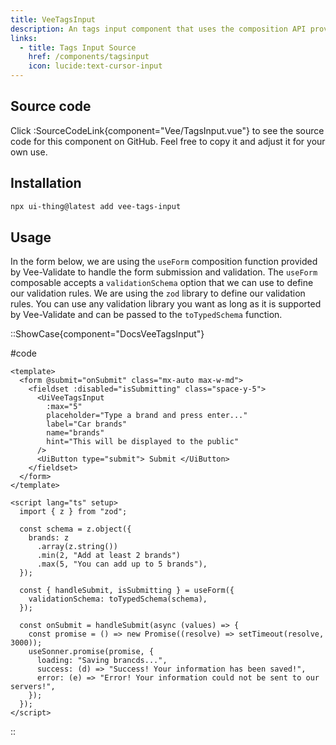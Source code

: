```yaml
---
title: VeeTagsInput
description: An tags input component that uses the composition API provided by Vee-Validate to perform validation.
links:
  - title: Tags Input Source
    href: /components/tagsinput
    icon: lucide:text-cursor-input
---
```


## Source code

Click :SourceCodeLink{component="Vee/TagsInput.vue"} to see the source code for this component on GitHub. Feel free to copy it and adjust it for your own use.

## Installation

```bash
npx ui-thing@latest add vee-tags-input
```

## Usage

In the form below, we are using the `useForm` composition function provided by Vee-Validate to handle the form submission and validation. The `useForm` composable accepts a `validationSchema` option that we can use to define our validation rules. We are using the `zod` library to define our validation rules. You can use any validation library you want as long as it is supported by Vee-Validate and can be passed to the `toTypedSchema` function.

::ShowCase{component="DocsVeeTagsInput"}

#code

```vue [DocsVeeTagsInput.vue]
<template>
  <form @submit="onSubmit" class="mx-auto max-w-md">
    <fieldset :disabled="isSubmitting" class="space-y-5">
      <UiVeeTagsInput
        :max="5"
        placeholder="Type a brand and press enter..."
        label="Car brands"
        name="brands"
        hint="This will be displayed to the public"
      />
      <UiButton type="submit"> Submit </UiButton>
    </fieldset>
  </form>
</template>

<script lang="ts" setup>
  import { z } from "zod";

  const schema = z.object({
    brands: z
      .array(z.string())
      .min(2, "Add at least 2 brands")
      .max(5, "You can add up to 5 brands"),
  });

  const { handleSubmit, isSubmitting } = useForm({
    validationSchema: toTypedSchema(schema),
  });

  const onSubmit = handleSubmit(async (values) => {
    const promise = () => new Promise((resolve) => setTimeout(resolve, 3000));
    useSonner.promise(promise, {
      loading: "Saving brancds...",
      success: (d) => "Success! Your information has been saved!",
      error: (e) => "Error! Your information could not be sent to our servers!",
    });
  });
</script>
```

::
